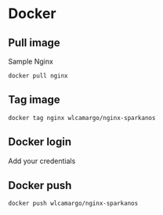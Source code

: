 # Docker

## Pull image
Sample Nginx
```
docker pull nginx
```

## Tag image
```
docker tag nginx wlcamargo/nginx-sparkanos
```

## Docker login
Add your credentials

## Docker push
```
docker push wlcamargo/nginx-sparkanos
```


